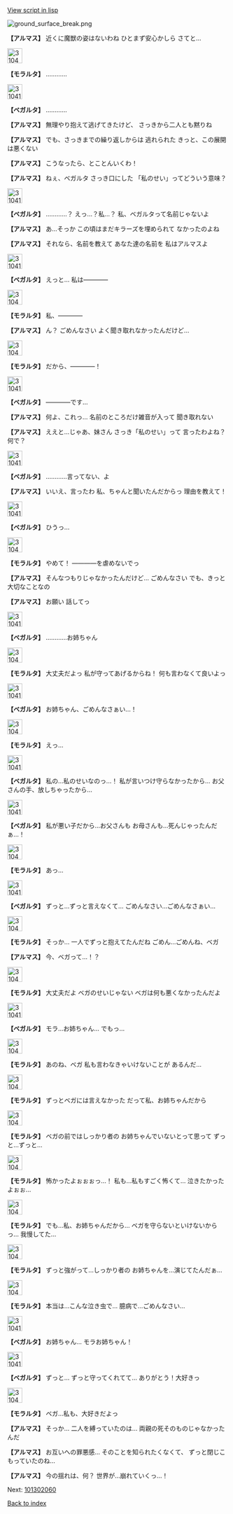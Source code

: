 [View script in lisp](../scripts/101302050.txt)

![ground_surface_break.png](../images/backgrounds/ground_surface_break.png)

**【アルマス】**
近くに魔獣の姿はないわね
ひとまず安心かしら
さてと…

<img src="../images/units/3104011.png" alt="3104011.png" height="34"/>

**【モラルタ】**
…………

<img src="../images/units/3104111.png" alt="3104111.png" height="34"/>

**【ベガルタ】**
…………

**【アルマス】**
無理やり抱えて逃げてきたけど、
さっきから二人とも黙りね

**【アルマス】**
でも、さっきまでの繰り返しからは
逃れられた
きっと、この展開は悪くない

**【アルマス】**
こうなったら、とことんいくわ！

**【アルマス】**
ねぇ、ベガルタ
さっき口にした
「私のせい」ってどういう意味？

<img src="../images/units/3104111.png" alt="3104111.png" height="34"/>

**【ベガルタ】**
…………？
えっ…？私…？
私、ベガルタって名前じゃないよ

**【アルマス】**
あ…そっか
この頃はまだキラーズを埋められて
なかったのよね

**【アルマス】**
それなら、名前を教えて
あなた達の名前を
私はアルマスよ

<img src="../images/units/3104111.png" alt="3104111.png" height="34"/>

**【ベガルタ】**
えっと…
私は――――

<img src="../images/units/3104011.png" alt="3104011.png" height="34"/>

**【モラルタ】**
私、――――

**【アルマス】**
ん？
ごめんなさい
よく聞き取れなかったんだけど…

<img src="../images/units/3104011.png" alt="3104011.png" height="34"/>

**【モラルタ】**
だから、――――！

<img src="../images/units/3104111.png" alt="3104111.png" height="34"/>

**【ベガルタ】**
――――です…

**【アルマス】**
何よ、これっ…
名前のところだけ雑音が入って
聞き取れない

**【アルマス】**
ええと…じゃあ、妹さん
さっき「私のせい」って
言ったわよね？何で？

<img src="../images/units/3104111.png" alt="3104111.png" height="34"/>

**【ベガルタ】**
…………言ってない、よ

**【アルマス】**
いいえ、言ったわ
私、ちゃんと聞いたんだからっ
理由を教えて！

<img src="../images/units/3104111.png" alt="3104111.png" height="34"/>

**【ベガルタ】**
ひうっ…

<img src="../images/units/3104011.png" alt="3104011.png" height="34"/>

**【モラルタ】**
やめて！
――――を虐めないでっ

**【アルマス】**
そんなつもりじゃなかったんだけど…
ごめんなさい
でも、きっと大切なことなの

**【アルマス】**
お願い
話してっ

<img src="../images/units/3104111.png" alt="3104111.png" height="34"/>

**【ベガルタ】**
…………お姉ちゃん

<img src="../images/units/3104011.png" alt="3104011.png" height="34"/>

**【モラルタ】**
大丈夫だよっ
私が守ってあげるからね！
何も言わなくて良いよっ

<img src="../images/units/3104111.png" alt="3104111.png" height="34"/>

**【ベガルタ】**
お姉ちゃん、ごめんなさぁい…！

<img src="../images/units/3104011.png" alt="3104011.png" height="34"/>

**【モラルタ】**
えっ…

<img src="../images/units/3104111.png" alt="3104111.png" height="34"/>

**【ベガルタ】**
私の…私のせいなのっ…！
私が言いつけ守らなかったから…
お父さんの手、放しちゃったから…

<img src="../images/units/3104111.png" alt="3104111.png" height="34"/>

**【ベガルタ】**
私が悪い子だから…お父さんも
お母さんも…死んじゃったんだぁ…！

<img src="../images/units/3104011.png" alt="3104011.png" height="34"/>

**【モラルタ】**
あっ…

<img src="../images/units/3104111.png" alt="3104111.png" height="34"/>

**【ベガルタ】**
ずっと…ずっと言えなくて…
ごめんなさい…ごめんなさぁい…

<img src="../images/units/3104011.png" alt="3104011.png" height="34"/>

**【モラルタ】**
そっか…
一人でずっと抱えてたんだね
ごめん…ごめんね、ベガ

**【アルマス】**
今、ベガって…！？

<img src="../images/units/3104011.png" alt="3104011.png" height="34"/>

**【モラルタ】**
大丈夫だよ
ベガのせいじゃない
ベガは何も悪くなかったんだよ

<img src="../images/units/3104111.png" alt="3104111.png" height="34"/>

**【ベガルタ】**
モラ…お姉ちゃん…
でもっ…

<img src="../images/units/3104011.png" alt="3104011.png" height="34"/>

**【モラルタ】**
あのね、ベガ
私も言わなきゃいけないことが
あるんだ…

<img src="../images/units/3104011.png" alt="3104011.png" height="34"/>

**【モラルタ】**
ずっとベガには言えなかった
だって私、お姉ちゃんだから

<img src="../images/units/3104011.png" alt="3104011.png" height="34"/>

**【モラルタ】**
ベガの前ではしっかり者の
お姉ちゃんでいないとって思って
ずっと…ずっと…

<img src="../images/units/3104011.png" alt="3104011.png" height="34"/>

**【モラルタ】**
怖かったよぉぉぉっ…！
私も…私もすごく怖くて…
泣きたかったよぉぉ…

<img src="../images/units/3104011.png" alt="3104011.png" height="34"/>

**【モラルタ】**
でも…私、お姉ちゃんだから…
ベガを守らないといけないからっ…
我慢してた…

<img src="../images/units/3104011.png" alt="3104011.png" height="34"/>

**【モラルタ】**
ずっと強がって…しっかり者の
お姉ちゃんを…演じてたんだぁ…

<img src="../images/units/3104011.png" alt="3104011.png" height="34"/>

**【モラルタ】**
本当は…こんな泣き虫で…
臆病で…ごめんなさい…

<img src="../images/units/3104111.png" alt="3104111.png" height="34"/>

**【ベガルタ】**
お姉ちゃん…
モラお姉ちゃん！

<img src="../images/units/3104111.png" alt="3104111.png" height="34"/>

**【ベガルタ】**
ずっと…
ずっと守ってくれてて…
ありがとう！大好きっ

<img src="../images/units/3104011.png" alt="3104011.png" height="34"/>

**【モラルタ】**
ベガ…私も、大好きだよっ

**【アルマス】**
そっか…
二人を縛っていたのは…
両親の死そのものじゃなかったんだ

**【アルマス】**
お互いへの罪悪感…
そのことを知られたくなくて、
ずっと閉じこもっていたのね…

**【アルマス】**
今の揺れは、何？
世界が…崩れていくっ…！

Next: [101302060](101302060.md)

[Back to index](index.md)
